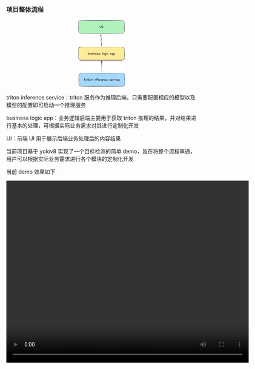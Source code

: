 ### 项目整体流程

<div style="text-align: center;">     <img src="doc/images/framework.png" alt="Framework Image" style="width: 25%;"/> </div>

triton inference service：triton 服务作为推理后端，只需要配置相应的模型以及模型的配置即可启动一个推理服务

business logic app：业务逻辑后端主要用于获取 triton 推理的结果，并对结果进行基本的处理，可根据实际业务需求对其进行定制化开发

UI：前端 UI 用于展示后端业务处理后的内容结果



当前项目基于 yolov8 实现了一个目标检测的简单 demo，旨在将整个流程串通，用户可以根据实际业务需求进行各个模块的定制化开发

当前 demo 效果如下
<div style="text-align: center;">
<video width="640" height="480" controls>
  <source src="doc/images/demo.mp4" type="video/mp4">
  Your browser does not support the video tag.
</video>
</div>
